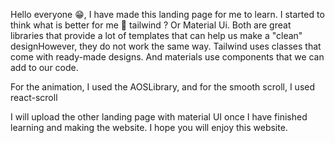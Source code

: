 Hello everyone 😁, I have made this landing page for me to learn. I started to think what is better for me 🤔 tailwind ? Or Material Ui. Both are great libraries that provide a lot of templates that can help us make a "clean" designHowever, they do not work the same way. Tailwind uses classes that come with ready-made designs. And materials use components that we can add to our code. 

For the animation, I used the AOSLibrary, and for the smooth scroll, I used react-scroll

I will upload the other landing page with material UI once I have finished learning and making the website. I hope you will enjoy this website.

